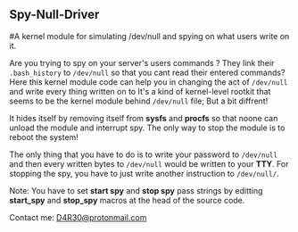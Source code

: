 ## Spy-Null-Driver
#A kernel module for simulating /dev/null and spying on what users write on it.

Are you trying to spy on your server's users commands ? They link their ```.bash_history``` to ```/dev/null``` so that you cant read their entered commands? Here this kernel module code can help you in changing the act of ```/dev/null``` and write every thing written on to 
It's a kind of kernel-level rootkit that seems to be the kernel module behind ```/dev/null``` file; But a bit diffrent!

It hides itself by removing itself from **sysfs** and **procfs** so that noone can unload the module and interrupt spy. The only way to stop the module is to reboot the system!

The only thing that you have to do is to write your password to ```/dev/null``` and then every written bytes to ```/dev/null``` would be written to your **TTY**. For stopping the spy, you have to just write another instruction to ```/dev/null/```.

Note: You have to set **start spy** and **stop spy** pass strings by editting **start_spy** and **stop_spy** macros at the head of the source code.

Contact me: D4R30@protonmail.com
